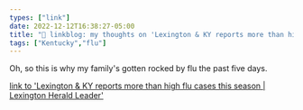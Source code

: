 ```yaml
---
types: ["link"]
date: 2022-12-12T16:38:27-05:00
title: "🔗 linkblog: my thoughts on 'Lexington & KY reports more than high flu cases this season | Lexington Herald Leader'"
tags: ["Kentucky","flu"]
---
```

Oh, so this is why my family's gotten rocked by flu the past five days.  
 

[link to 'Lexington & KY reports more than high flu cases this season | Lexington Herald Leader'](https://www.kentucky.com/news/state/kentucky/article269909877.html)
